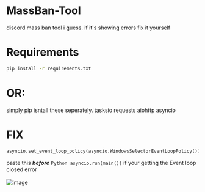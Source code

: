 # MassBan-Tool
discord mass ban tool i guess. if it's showing errors fix it yourself

# Requirements
```bash
pip install -r requirements.txt
```
# OR:
simply pip isntall these seperately.
tasksio
requests
aiohttp
asyncio


# FIX
```Python
asyncio.set_event_loop_policy(asyncio.WindowsSelectorEventLoopPolicy())
```
paste this ***before*** ```Python asyncio.run(main())``` if your getting the Event loop closed error <br> <br>
![image](https://user-images.githubusercontent.com/123038077/230219014-bc5e66dc-b237-496c-b5a0-d2e1e28d642e.png)
